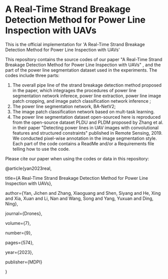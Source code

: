 # A Real-Time Strand Breakage Detection Method for Power Line Inspection with UAVs

This is the official implementation for 'A Real-Time Strand Breakage Detection Method for Power Line Inspection with UAVs'

This repository contains the source codes of our paper "A Real-Time Strand Breakage Detection Method for Power Line Inspection with UAVs" , and the part of the power line segmentation dataset used in the experiments. The codes include three parts: 

1) The overall pipe line of the strand breakage detection method proposed in the paper, which integrages the procedures of power line segmentation network inferece, power line extraction, power line image patch cropping, and image patch classification network inference ;
2) The power line segmentation network, BA-NetV2;
3) The image patch classification network based on mult-task learning.
4) The power line segmentation dataset open-sourced here is reproduced from the open-source dataset PLDU and PLDM proposed by Zhang et al. in their paper "Detecting power lines in UAV images with convolutional features and structured constraints" published in Remote Sensing, 2019. We conducted pixel-wise annotation in the image segmentation style. Each part of the code contains a ReadMe and/or a Requirements file telling how to use the code.

Please cite our paper when using the codes or data in this repository:

@article{yan2023real,

  title={A Real-Time Strand Breakage Detection Method for Power Line Inspection with UAVs},
  
  author={Yan, Jichen and Zhang, Xiaoguang and Shen, Siyang and He, Xing and Xia, Xuan and Li, Nan and Wang, Song and Yang, Yuxuan and Ding, Ning},
  
  journal={Drones},
  
  volume={7},
  
  number={9},
  
  pages={574},
  
  year={2023},
  
  publisher={MDPI}
  
}



